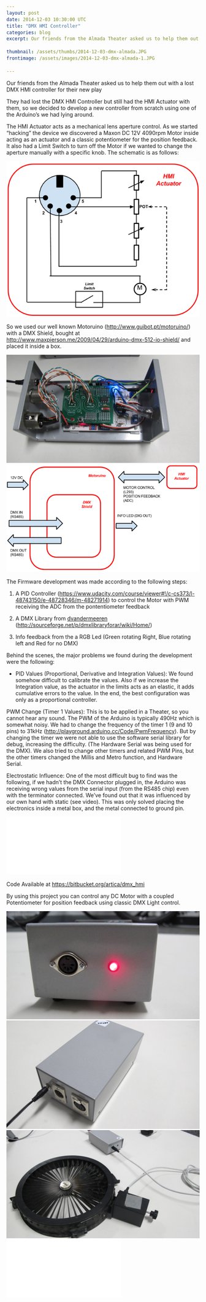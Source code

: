 ```yaml
---
layout: post
date: 2014-12-03 10:30:00 UTC
title: "DMX HMI Controller"
categories: blog
excerpt: Our friends from the Almada Theater asked us to help them out with a lost DMX HMI controller for their new play. 

thumbnail: /assets/thumbs/2014-12-03-dmx-almada.JPG
frontimage: /assets/images/2014-12-03-dmx-almada-1.JPG

---
```


Our friends from the Almada Theater asked us to help them out with a lost DMX HMI controller for their new play

They had lost the DMX HMI Controller but still had the HMI Actuator with them, so we decided to develop a new controller from scratch using one of the Arduino’s we had lying around.

The HMI Actuator acts as a mechanical lens aperture control. As we started “hacking” the device we discovered a Maxon DC 12V 4090rpm Motor inside acting as an actuator and a classic potentiometer for the position feedback. It also had a Limit Switch to turn off the Motor if we wanted to change the aperture manually with a specific knob. The schematic is as follows:

<img class="postimage" src="/assets/images/2014-12-03-dmx-almada-5.JPG"/>

So we used our well known Motoruino (<a href="http://www.guibot.pt/motoruino/">http://www.guibot.pt/motoruino/</a>) with a DMX Shield, bought at <a href="http://www.maxpierson.me/2009/04/29/arduino-dmx-512-io-shield/">http://www.maxpierson.me/2009/04/29/arduino-dmx-512-io-shield/</a> and placed it inside a box.


<img class="postimage" src="/assets/images/2014-12-03-dmx-almada-1.JPG"/>

<img class="postimage" src="/assets/images/2014-12-03-dmx-almada-6.JPG"/>

The Firmware development was made according to the following steps:
1. A PID Controller (<a href="https://www.udacity.com/course/viewer#!/c-cs373/l-48743150/e-48728346/m-48271914">https://www.udacity.com/course/viewer#!/c-cs373/l-48743150/e-48728346/m-48271914</a>) to control the Motor with PWM receiving the ADC from the pontentiometer feedback

2. A DMX Library from <a href="http://sourceforge.net/u/dvandermeeren/profile/">dvandermeeren</a> (http://sourceforge.net/p/dmxlibraryforar/wiki/Home/)

3. Info feedback from the a RGB Led (Green rotating Right, Blue rotating left and Red for no DMX)


Behind the scenes, the major problems we found during the development were the following:

- PID Values (Proportional, Derivative and Integration Values):
We found somehow difficult to calibrate the values. Also if we increase the Integration value, as the actuator in the limits acts as an elastic, it adds cumulative errors to the value. In the end, the best configuration was only as a proportional controller.

PWM Change (Timer 1 Values):
This is to be applied in a Theater, so you cannot hear any sound. The PWM of the Arduino is typically 490Hz which is somewhat noisy. 
We had to change the frequency of the timer 1 (9 and 10 pins) to 31kHz (http://playground.arduino.cc/Code/PwmFrequency). 
But by changing the timer we were not able to use the software serial library for debug, increasing the difficulty. (The Hardware Serial was being used for the DMX). We also tried to change other timers and related PWM Pins, but the other timers changed the Millis and Metro function, and Hardware Serial.

Electrostatic Influence:
One of the most difficult bug to find was the following, if we hadn’t the DMX Connector plugged in, the Arduino was receiving wrong values from the serial input (from the RS485 chip) even with the terminator connected. We’ve found out that it was influenced by our own hand with static (see video). This was only solved placing the electronics inside a metal box, and the metal connected to ground pin.

<div class="video-container"><iframe src="//www.youtube.com/embed/RQvjNc94C6w" frameborder="0" allowfullscreen></iframe></div>

Code Available at
https://bitbucket.org/artica/dmx_hmi

By using this project you can control any DC Motor with a coupled Potentiometer for position feedback using classic DMX Light control.

<img class="postimage" src="/assets/images/2014-12-03-dmx-almada-2.JPG"/>

<img class="postimage" src="/assets/images/2014-12-03-dmx-almada-3.JPG"/>

<img class="postimage" src="/assets/images/2014-12-03-dmx-almada-4.JPG"/>

<div class="video-container"><iframe src="//www.youtube.com/embed/O2DLlmklqUY" frameborder="0" allowfullscreen></iframe></div>